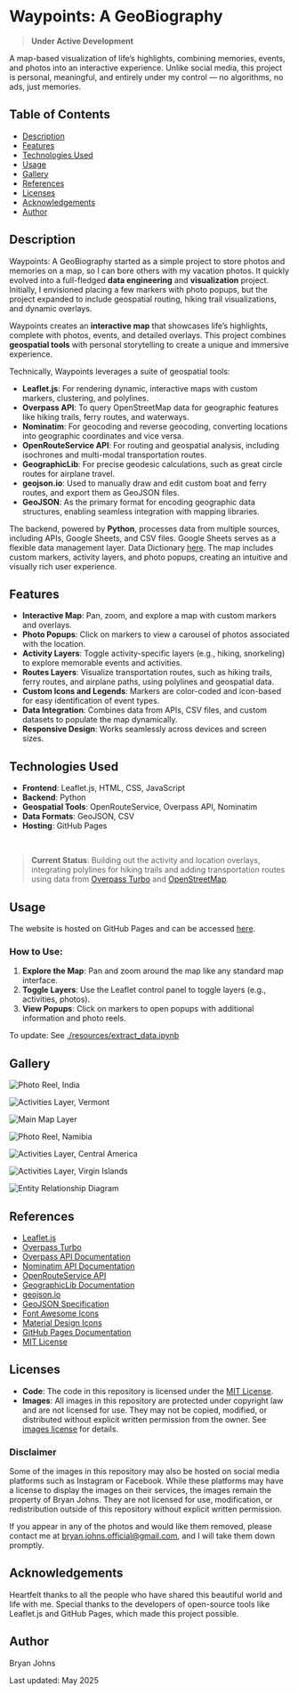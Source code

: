 # Waypoints: A GeoBiography

 > **Under Active Development**

A map-based visualization of life’s highlights, combining memories, events, and photos into an interactive experience. Unlike social media, this project is personal, meaningful, and entirely under my control — no algorithms, no ads, just memories.

## Table of Contents

- [Description](#description)
- [Features](#features)
- [Technologies Used](#technologies-used)
- [Usage](#usage)
- [Gallery](#gallery)
- [References](#references)
- [Licenses](#licenses)
- [Acknowledgements](#acknowledgements)
- [Author](#author)

## Description

Waypoints: A GeoBiography started as a simple project to store photos and memories on a map, so I can bore others with my vacation photos. It quickly evolved into a full-fledged **data engineering** and **visualization** project. Initially, I envisioned placing a few markers with photo popups, but the project expanded to include geospatial routing, hiking trail visualizations, and dynamic overlays.

Waypoints creates an **interactive map** that showcases life’s highlights, complete with photos, events, and detailed overlays.  This project combines **geospatial tools** with personal storytelling to create a unique and immersive experience.

Technically, Waypoints leverages a suite of geospatial tools:

- **Leaflet.js**: For rendering dynamic, interactive maps with custom markers, clustering, and polylines.
- **Overpass API**: To query OpenStreetMap data for geographic features like hiking trails, ferry routes, and waterways.
- **Nominatim**: For geocoding and reverse geocoding, converting locations into geographic coordinates and vice versa.
- **OpenRouteService API**: For routing and geospatial analysis, including isochrones and multi-modal transportation routes.
- **GeographicLib**: For precise geodesic calculations, such as great circle routes for airplane travel.
- **geojson.io**: Used to manually draw and edit custom boat and ferry routes, and export them as GeoJSON files.
- **GeoJSON**: As the primary format for encoding geographic data structures, enabling seamless integration with mapping libraries.

The backend, powered by **Python**, processes data from multiple sources, including APIs, Google Sheets, and CSV files. Google Sheets serves as a flexible data management layer. Data Dictionary [here](data_dictionary.md). The map includes custom markers, activity layers, and photo popups, creating an intuitive and visually rich user experience.

## Features

- **Interactive Map**: Pan, zoom, and explore a map with custom markers and overlays.
- **Photo Popups**: Click on markers to view a carousel of photos associated with the location.
- **Activity Layers**: Toggle activity-specific layers (e.g., hiking, snorkeling) to explore memorable events and activities.
- **Routes Layers**: Visualize transportation routes, such as hiking trails, ferry routes, and airplane paths, using polylines and geospatial data.
- **Custom Icons and Legends**: Markers are color-coded and icon-based for easy identification of event types.
- **Data Integration**: Combines data from APIs, CSV files, and custom datasets to populate the map dynamically.
- **Responsive Design**: Works seamlessly across devices and screen sizes.

## Technologies Used

- **Frontend**: Leaflet.js, HTML, CSS, JavaScript
- **Backend**: Python
- **Geospatial Tools**: OpenRouteService, Overpass API, Nominatim
- **Data Formats**: GeoJSON, CSV
- **Hosting**: GitHub Pages

<br>

> **Current Status**: Building out the activity and location overlays, integrating polylines for hiking trails and adding transportation routes using data from [Overpass Turbo](https://overpass-turbo.eu/) and [OpenStreetMap](https://www.openstreetmap.org/).

## Usage

The website is hosted on GitHub Pages and can be accessed [here](https://johbry17.github.io/Waypoints-A-GeoBiography/).

### How to Use:
1. **Explore the Map**: Pan and zoom around the map like any standard map interface.
2. **Toggle Layers**: Use the Leaflet control panel to toggle layers (e.g., activities, photos).
3. **View Popups**: Click on markers to open popups with additional information and photo reels.

To update: See [./resources/extract_data.ipynb](https://github.com/johbry17/Waypoints-A-GeoBiography/blob/main/resources/extract_data.ipynb)

## Gallery

![Photo Reel, India](./resources/images/photo_reel_india.png)

![Activities Layer, Vermont](./resources/images/activities_vt.png)

![Main Map Layer](./resources/images/main_markers.png)

![Photo Reel, Namibia](./resources/images/photo_reel_namibia.png)

![Activities Layer, Central America](./resources/images/activities_central_america.png)

![Activities Layer, Virgin Islands](./resources/images/activities_stj.png)

![Entity Relationship Diagram](./resources/images/ERD.png)

## References

- [Leaflet.js](https://leafletjs.com/)
- [Overpass Turbo](https://overpass-turbo.eu/)
- [Overpass API Documentation](https://wiki.openstreetmap.org/wiki/Overpass_API)
- [Nominatim API Documentation](https://nominatim.org/release-docs/latest/)
- [OpenRouteService API](https://openrouteservice.org/)
- [GeographicLib Documentation](https://geographiclib.sourceforge.io/)
- [geojson.io](https://geojson.io/)
- [GeoJSON Specification](https://geojson.org/)
- [Font Awesome Icons](https://fontawesome.com/)
- [Material Design Icons](https://materialdesignicons.com/)
- [GitHub Pages Documentation](https://docs.github.com/en/pages)
- [MIT License](https://opensource.org/licenses/MIT)

## Licenses

- **Code**: The code in this repository is licensed under the [MIT License](LICENSE).
- **Images**: All images in this repository are protected under copyright law and are not licensed for use. They may not be copied, modified, or distributed without explicit written permission from the owner.  See [images license](LICENSE_IMAGES) for details.

### Disclaimer

Some of the images in this repository may also be hosted on social media platforms such as Instagram or Facebook. While these platforms may have a license to display the images on their services, the images remain the property of Bryan Johns. They are not licensed for use, modification, or redistribution outside of this repository without explicit written permission.

If you appear in any of the photos and would like them removed, please contact me at bryan.johns.official@gmail.com, and I will take them down promptly.

## Acknowledgements

Heartfelt thanks to all the people who have shared this beautiful world and life with me. Special thanks to the developers of open-source tools like Leaflet.js and GitHub Pages, which made this project possible.

## Author

Bryan Johns

Last updated: <!-- START_DATE -->May 2025<!-- END_DATE -->
